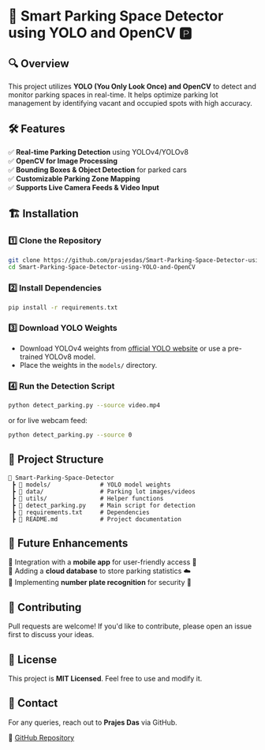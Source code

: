 # 🚗 Smart Parking Space Detector using YOLO and OpenCV 🅿️  

## 🔍 Overview  
This project utilizes **YOLO (You Only Look Once) and OpenCV** to detect and monitor parking spaces in real-time. It helps optimize parking lot management by identifying vacant and occupied spots with high accuracy.  

## 🛠️ Features  
✅ **Real-time Parking Detection** using YOLOv4/YOLOv8  
✅ **OpenCV for Image Processing**  
✅ **Bounding Boxes & Object Detection** for parked cars  
✅ **Customizable Parking Zone Mapping**  
✅ **Supports Live Camera Feeds & Video Input**  




## 🏗️ Installation  

### 1️⃣ Clone the Repository  
```sh
git clone https://github.com/prajesdas/Smart-Parking-Space-Detector-using-YOLO-and-OpenCV.git
cd Smart-Parking-Space-Detector-using-YOLO-and-OpenCV
```

### 2️⃣ Install Dependencies  
```sh
pip install -r requirements.txt
```

### 3️⃣ Download YOLO Weights  
- Download YOLOv4 weights from [official YOLO website](https://pjreddie.com/darknet/yolo/) or use a pre-trained YOLOv8 model.  
- Place the weights in the `models/` directory.  

### 4️⃣ Run the Detection Script  
```sh
python detect_parking.py --source video.mp4
```
or for live webcam feed:  
```sh
python detect_parking.py --source 0
```

## 📂 Project Structure  
```
📂 Smart-Parking-Space-Detector  
 ┣ 📂 models/              # YOLO model weights  
 ┣ 📂 data/                # Parking lot images/videos  
 ┣ 📂 utils/               # Helper functions  
 ┣ 📜 detect_parking.py    # Main script for detection  
 ┣ 📜 requirements.txt     # Dependencies  
 ┣ 📜 README.md            # Project documentation  
```

## 🚀 Future Enhancements  
🔹 Integration with a **mobile app** for user-friendly access 📱  
🔹 Adding a **cloud database** to store parking statistics ☁️  
🔹 Implementing **number plate recognition** for security 🔢  

## 🤝 Contributing  
Pull requests are welcome! If you'd like to contribute, please open an issue first to discuss your ideas.  

## 📜 License  
This project is **MIT Licensed**. Feel free to use and modify it.  

## 📧 Contact  
For any queries, reach out to **Prajes Das** via GitHub.  

🔗 [GitHub Repository](https://github.com/prajesdas/Smart-Parking-Space-Detector-using-YOLO-and-OpenCV)  
